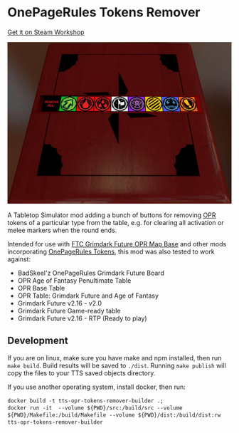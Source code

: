 # OnePageRules Tokens Remover

[Get it on Steam Workshop](https://steamcommunity.com/sharedfiles/filedetails/?id=2877511993)

![](screenshot.jpg)

A Tabletop Simulator mod adding a bunch of buttons for removing [OPR](https://onepagerules.com/)
tokens of a particular type from the table, e.g. for clearing all activation or melee markers
when the round ends.

Intended for use with [FTC Grimdark Future OPR Map Base](https://steamcommunity.com/sharedfiles/filedetails/?id=2732252928)
and other mods incorporating [OnePageRules Tokens](https://steamcommunity.com/sharedfiles/filedetails/?id=2294492602),
this mod was also tested to work against:

*   BadSkeel'z OnePageRules Grimdark Future Board
*   OPR Age of Fantasy Penultimate Table
*   OPR Base Table
*   OPR Table: Grimdark Future and Age of Fantasy
*   Grimdark Future v2.16 - v2.0
*   Grimdark Future Game-ready table
*   Grimdark Future v2.16 - RTP (Ready to play)

## Development

If you are on linux, make sure you have make and npm installed, then run `make build`.
Build results will be saved to `./dist`.
Running `make publish` will copy the files to your TTS saved objects directory.

If you use another operating system, install docker, then run:

```
docker build -t tts-opr-tokens-remover-builder .;
docker run -it  --volume ${PWD}/src:/build/src --volume ${PWD}/Makefile:/build/Makefile --volume ${PWD}/dist:/build/dist:rw tts-opr-tokens-remover-builder
```
